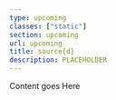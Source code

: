 ```yaml
---
type: upcoming
classes: ["static"]
section: upcoming
url: upcoming
title: source{d}
description: PLACEHOLDER
---
```


Content goes Here

